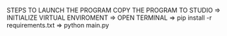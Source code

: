 STEPS TO LAUNCH THE PROGRAM
COPY THE PROGRAM TO STUDIO => INITIALIZE VIRTUAL ENVIROMENT => OPEN TERMINAL => pip install -r requirements.txt => python main.py

